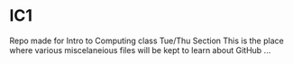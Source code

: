 # IC1
Repo made for Intro to Computing class Tue/Thu Section
This is the place where various miscelaneious files will be kept to learn about GitHub ...

